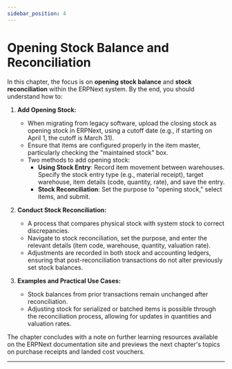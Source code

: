 ```yaml
---
sidebar_position: 4
---
```


# Opening Stock Balance and Reconciliation

In this chapter, the focus is on **opening stock balance** and **stock reconciliation** within the ERPNext system. By the end, you should understand how to:

1. **Add Opening Stock:**

   - When migrating from legacy software, upload the closing stock as opening stock in ERPNext, using a cutoff date (e.g., if starting on April 1, the cutoff is March 31).
   - Ensure that items are configured properly in the item master, particularly checking the "maintained stock" box.
   - Two methods to add opening stock:
     - **Using Stock Entry**: Record item movement between warehouses. Specify the stock entry type (e.g., material receipt), target warehouse, item details (code, quantity, rate), and save the entry.
     - **Stock Reconciliation**: Set the purpose to "opening stock," select items, and submit.

2. **Conduct Stock Reconciliation:**

   - A process that compares physical stock with system stock to correct discrepancies.
   - Navigate to stock reconciliation, set the purpose, and enter the relevant details (item code, warehouse, quantity, valuation rate).
   - Adjustments are recorded in both stock and accounting ledgers, ensuring that post-reconciliation transactions do not alter previously set stock balances.

3. **Examples and Practical Use Cases:**
   - Stock balances from prior transactions remain unchanged after reconciliation.
   - Adjusting stock for serialized or batched items is possible through the reconciliation process, allowing for updates in quantities and valuation rates.

The chapter concludes with a note on further learning resources available on the ERPNext documentation site and previews the next chapter's topics on purchase receipts and landed cost vouchers.

---
